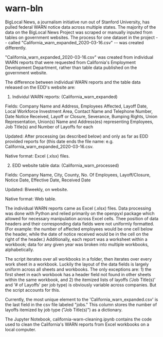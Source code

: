 # warn-bln

BigLocal News, a journalism initiative run out of Stanford University, has pulled federal WARN notice data across multiple states. The majority of the data on the BigLocal News Project was scraped or manually inputed from tables on government websites. The process for one dataset in the project -- called "California_warn_expanded_2020-03-16.csv" --  was created differently. 

"California_warn_expanded_2020-03-16.csv" was created from individual WARN reports that were requested from California's Employment Development Department, rather than table data published on the government website. 

The difference between individual WARN reports and the table data released on the EDD's website are: 

1. Individul WARN reports: (California_warn_expanded)

Fields: Company Name and Address, Employees Affected, Layoff Date, Local Workforce Investment Area, Contact Name and Telephone Number, Date Notice Received, Layoff or Closure, Severance, Bumping Rights, Union Representation, Union(s) Name and Address(es) representing Employees, Job Title(s) and Number of Layoffs for each

Updated: After processing (as described below) and only as far as EDD provided reports for (this date ends the file name: e.g. California_warn_expanded_2020-03-16.csv.

Native format: Excel (.xlsx) files.

2. EDD website table data: (California_warn_processed)

Fields: Company Name, City, County, No. Of Employees, Layoff/Closure, Notice Date, Effective Date, Received Date

Updated: Biweekly, on website.

Native format: Web table. 

The individual WARN reports came as Excel (.xlsx) files. Data processing was done with Python and relied primarily on the openpyxl package which allowed for necessary manipulation across Excel cells. Thee position of data headers and their corresponding data fields were not uniformly formatted. (For example: the number of affected employees would be one cell below the header, while the date of notice received would be in the cell on the right of the header.) Additionally, each report was a worksheet within a workbook; data for any given year was broken into multiple workbooks, alphabetically.

The script iterates over all workbooks in a folder, then iterates over every work sheet in a workbook. Luckily the layout of the data fields is largely uniform across all sheets and workbooks. The only exceptions are: 1) the first sheet in each workbook has a header field not found in other sheets within the same workbook, and 2) the itemized lists of layoffs ('Job Title(s)' and '# of Layoffs' per job type) is obviously variable across companies. But the script accounts for this. 

Currently, the most unique element to the 'California_warn_expanded.csv' is the last field in the csv file labeled "jobs." This column stores the number of layoffs itemized by job type ("Job Title(s)") as a dictionary. 

The Jupyter Notebook, california-warn-cleaning.ipynb contains the code used to clean the California's WARN reports from Excel workbooks on a local computer. 

###
